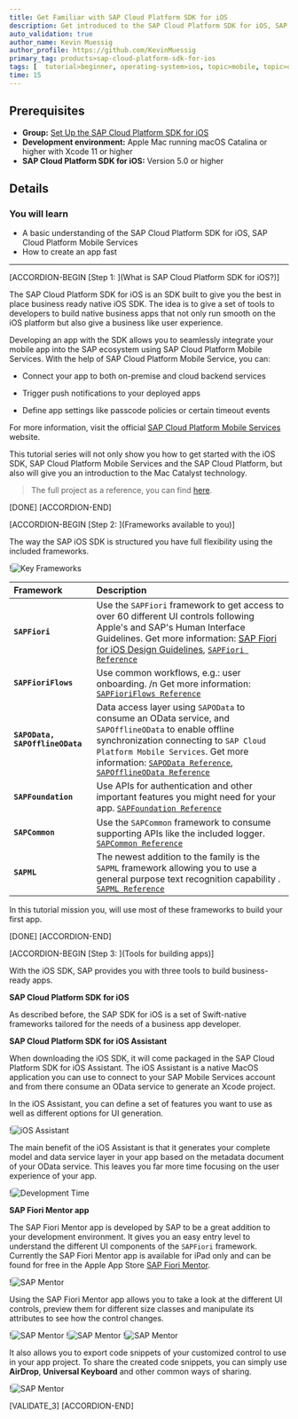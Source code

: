 ```yaml
---
title: Get Familiar with SAP Cloud Platform SDK for iOS
description: Get introduced to the SAP Cloud Platform SDK for iOS, SAP Cloud Platform Mobile Services, and the power of the SDK.
auto_validation: true
author_name: Kevin Muessig
author_profile: https://github.com/KevinMuessig
primary_tag: products>sap-cloud-platform-sdk-for-ios
tags: [  tutorial>beginner, operating-system>ios, topic>mobile, topic>odata, products>sap-cloud-platform, products>sap-cloud-platform-sdk-for-ios ]
time: 15
---
```


## Prerequisites
- **Group:** [Set Up the SAP Cloud Platform SDK for iOS](group.ios-sdk-setup)
- **Development environment:** Apple Mac running macOS Catalina or higher with Xcode 11 or higher
- **SAP Cloud Platform SDK for iOS:** Version 5.0 or higher

## Details
### You will learn  
  - A basic understanding of the SAP Cloud Platform SDK for iOS, SAP Cloud Platform Mobile Services
  - How to create an app fast

---

[ACCORDION-BEGIN [Step 1: ](What is SAP Cloud Platform SDK for iOS?)]

The SAP Cloud Platform SDK for iOS is an SDK built to give you the best in place business ready native iOS SDK. The idea is to give a set of tools to developers to build native business apps that not only run smooth on the iOS platform but also give a business like user experience.

Developing an app with the SDK allows you to seamlessly integrate your mobile app into the SAP ecosystem using SAP Cloud Platform Mobile Services. With the help of SAP Cloud Platform Mobile Service, you can:

- Connect your app to both on-premise and cloud backend services

- Trigger push notifications to your deployed apps

- Define app settings like passcode policies or certain timeout events

For more information, visit the official [SAP Cloud Platform Mobile Services](https://help.sap.com/viewer/product/SAP_CLOUD_PLATFORM_MOBILE_SERVICES/Cloud/en-US) website.

This tutorial series will not only show you how to get started with the iOS SDK, SAP Cloud Platform Mobile Services and the SAP Cloud Platform, but also will give you an introduction to the Mac Catalyst technology.

> The full project as a reference, you can find [here](https://github.com/SAP-samples/cloud-sdk-ios-maccatalyst-mission-project).

[DONE]
[ACCORDION-END]

[ACCORDION-BEGIN [Step 2: ](Frameworks available to you)]

The way the SAP iOS SDK is structured you have full flexibility using the included frameworks.

!![Key Frameworks](fiori-ios-scpms-starter-mission-01-0.png)


|  Framework                          | Description
|  :---------------------------       | :-------------
|  **`SAPFiori`**                     | Use the `SAPFiori` framework to get access to over 60 different UI controls following Apple's and SAP's Human Interface Guidelines. Get more information: [SAP Fiori for iOS Design Guidelines](https://experience.sap.com/fiori-design-ios/), [`SAPFiori Reference`](https://help.sap.com/doc/978e4f6c968c4cc5a30f9d324aa4b1d7/Latest/en-US/Documents/Frameworks/SAPFiori/index.html)
|  **`SAPFioriFlows`**                | Use common workflows, e.g.: user onboarding. /n Get more information: [`SAPFioriFlows Reference`](https://help.sap.com/doc/978e4f6c968c4cc5a30f9d324aa4b1d7/Latest/en-US/Documents/Frameworks/SAPFiori/index.html)
|  **`SAPOData, SAPOfflineOData`**    | Data access layer using `SAPOData` to consume an OData service, and `SAPOfflineOData` to enable offline synchronization connecting to `SAP Cloud Platform Mobile Services`. Get more information: [`SAPOData Reference`](https://help.sap.com/doc/978e4f6c968c4cc5a30f9d324aa4b1d7/Latest/en-US/Documents/Frameworks/SAPOData/index.html), [`SAPOfflineOData Reference`](https://help.sap.com/doc/978e4f6c968c4cc5a30f9d324aa4b1d7/Latest/en-US/Documents/Frameworks/SAPOfflineOData/index.html)
|  **`SAPFoundation`**                | Use APIs for authentication and other important features you might need for your app. [`SAPFoundation Reference`](https://help.sap.com/doc/978e4f6c968c4cc5a30f9d324aa4b1d7/Latest/en-US/Documents/Frameworks/SAPFoundation/index.html)
|  **`SAPCommon`**                    | Use the `SAPCommon` framework to consume supporting APIs like the included logger. [`SAPCommon Reference`](https://help.sap.com/doc/978e4f6c968c4cc5a30f9d324aa4b1d7/Latest/en-US/Documents/Frameworks/SAPCommon/index.html)
|  **`SAPML`**                        | The newest addition to the family is the `SAPML` framework allowing you to use a general purpose text recognition capability . [`SAPML Reference`](https://help.sap.com/doc/978e4f6c968c4cc5a30f9d324aa4b1d7/Latest/en-US/Documents/Frameworks/SAPML/index.html)


In this tutorial mission you, will use most of these frameworks to build your first app.


[DONE]
[ACCORDION-END]

[ACCORDION-BEGIN [Step 3: ](Tools for building apps)]

With the iOS SDK, SAP provides you with three tools to build business-ready apps.

**SAP Cloud Platform SDK for iOS**

As described before, the SAP SDK for iOS is a set of Swift-native frameworks tailored for the needs of a business app developer.

**SAP Cloud Platform SDK for iOS Assistant**

When downloading the iOS SDK, it will come packaged in the SAP Cloud Platform SDK for iOS Assistant. The iOS Assistant is a native MacOS application you can use to connect to your SAP Mobile Services account and from there consume an OData service to generate an Xcode project.

In the iOS Assistant, you can define a set of features you want to use as well as different options for UI generation.

!![iOS Assistant](fiori-ios-scpms-starter-mission-01-1.png)

The main benefit of the iOS Assistant is that it generates your complete model and data service layer in your app based on the metadata document of your OData service. This leaves you far more time focusing on the user experience of your app.

!![Development Time](fiori-ios-scpms-starter-mission-01-2.gif)

**SAP Fiori Mentor app**

The SAP Fiori Mentor app is developed by SAP to be a great addition to your development environment. It gives you an easy entry level to understand the different UI components of the `SAPFiori` framework.
Currently the SAP Fiori Mentor app is available for iPad only and can be found for free in the Apple App Store [SAP Fiori Mentor](https://apps.apple.com/us/app/sap-fiori-mentor/id1215284965).

!![SAP Mentor](fiori-ios-scpms-starter-mission-01-3.png)

Using the SAP Fiori Mentor app allows you to take a look at the different UI controls, preview them for different size classes and manipulate its attributes to see how the control changes.

!![SAP Mentor](fiori-ios-scpms-starter-mission-01-4.png)
!![SAP Mentor](fiori-ios-scpms-starter-mission-01-4-1.png)
!![SAP Mentor](fiori-ios-scpms-starter-mission-01-4-2.png)

It also allows you to export code snippets of your customized control to use in your app project. To share the created code snippets, you can simply use **AirDrop**, **Universal Keyboard** and other common ways of sharing.

!![SAP Mentor](fiori-ios-scpms-starter-mission-01-5.png)

[VALIDATE_3]
[ACCORDION-END]
